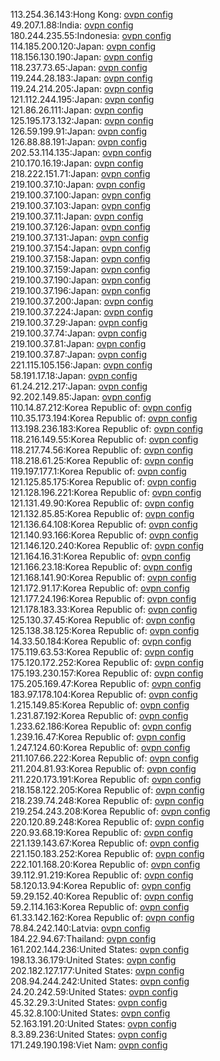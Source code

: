 113.254.36.143:Hong Kong: [ovpn config](vpn/113_254_36_143.ovpn)  
49.207.1.88:India: [ovpn config](vpn/49_207_1_88.ovpn)  
180.244.235.55:Indonesia: [ovpn config](vpn/180_244_235_55.ovpn)  
114.185.200.120:Japan: [ovpn config](vpn/114_185_200_120.ovpn)  
118.156.130.190:Japan: [ovpn config](vpn/118_156_130_190.ovpn)  
118.237.73.65:Japan: [ovpn config](vpn/118_237_73_65.ovpn)  
119.244.28.183:Japan: [ovpn config](vpn/119_244_28_183.ovpn)  
119.24.214.205:Japan: [ovpn config](vpn/119_24_214_205.ovpn)  
121.112.244.195:Japan: [ovpn config](vpn/121_112_244_195.ovpn)  
121.86.26.111:Japan: [ovpn config](vpn/121_86_26_111.ovpn)  
125.195.173.132:Japan: [ovpn config](vpn/125_195_173_132.ovpn)  
126.59.199.91:Japan: [ovpn config](vpn/126_59_199_91.ovpn)  
126.88.88.191:Japan: [ovpn config](vpn/126_88_88_191.ovpn)  
202.53.114.135:Japan: [ovpn config](vpn/202_53_114_135.ovpn)  
210.170.16.19:Japan: [ovpn config](vpn/210_170_16_19.ovpn)  
218.222.151.71:Japan: [ovpn config](vpn/218_222_151_71.ovpn)  
219.100.37.10:Japan: [ovpn config](vpn/219_100_37_10.ovpn)  
219.100.37.100:Japan: [ovpn config](vpn/219_100_37_100.ovpn)  
219.100.37.103:Japan: [ovpn config](vpn/219_100_37_103.ovpn)  
219.100.37.11:Japan: [ovpn config](vpn/219_100_37_11.ovpn)  
219.100.37.126:Japan: [ovpn config](vpn/219_100_37_126.ovpn)  
219.100.37.131:Japan: [ovpn config](vpn/219_100_37_131.ovpn)  
219.100.37.154:Japan: [ovpn config](vpn/219_100_37_154.ovpn)  
219.100.37.158:Japan: [ovpn config](vpn/219_100_37_158.ovpn)  
219.100.37.159:Japan: [ovpn config](vpn/219_100_37_159.ovpn)  
219.100.37.190:Japan: [ovpn config](vpn/219_100_37_190.ovpn)  
219.100.37.196:Japan: [ovpn config](vpn/219_100_37_196.ovpn)  
219.100.37.200:Japan: [ovpn config](vpn/219_100_37_200.ovpn)  
219.100.37.224:Japan: [ovpn config](vpn/219_100_37_224.ovpn)  
219.100.37.29:Japan: [ovpn config](vpn/219_100_37_29.ovpn)  
219.100.37.74:Japan: [ovpn config](vpn/219_100_37_74.ovpn)  
219.100.37.81:Japan: [ovpn config](vpn/219_100_37_81.ovpn)  
219.100.37.87:Japan: [ovpn config](vpn/219_100_37_87.ovpn)  
221.115.105.156:Japan: [ovpn config](vpn/221_115_105_156.ovpn)  
58.191.17.18:Japan: [ovpn config](vpn/58_191_17_18.ovpn)  
61.24.212.217:Japan: [ovpn config](vpn/61_24_212_217.ovpn)  
92.202.149.85:Japan: [ovpn config](vpn/92_202_149_85.ovpn)  
110.14.87.212:Korea Republic of: [ovpn config](vpn/110_14_87_212.ovpn)  
110.35.173.194:Korea Republic of: [ovpn config](vpn/110_35_173_194.ovpn)  
113.198.236.183:Korea Republic of: [ovpn config](vpn/113_198_236_183.ovpn)  
118.216.149.55:Korea Republic of: [ovpn config](vpn/118_216_149_55.ovpn)  
118.217.74.56:Korea Republic of: [ovpn config](vpn/118_217_74_56.ovpn)  
118.218.61.25:Korea Republic of: [ovpn config](vpn/118_218_61_25.ovpn)  
119.197.177.1:Korea Republic of: [ovpn config](vpn/119_197_177_1.ovpn)  
121.125.85.175:Korea Republic of: [ovpn config](vpn/121_125_85_175.ovpn)  
121.128.196.221:Korea Republic of: [ovpn config](vpn/121_128_196_221.ovpn)  
121.131.49.90:Korea Republic of: [ovpn config](vpn/121_131_49_90.ovpn)  
121.132.85.85:Korea Republic of: [ovpn config](vpn/121_132_85_85.ovpn)  
121.136.64.108:Korea Republic of: [ovpn config](vpn/121_136_64_108.ovpn)  
121.140.93.166:Korea Republic of: [ovpn config](vpn/121_140_93_166.ovpn)  
121.146.120.240:Korea Republic of: [ovpn config](vpn/121_146_120_240.ovpn)  
121.164.16.31:Korea Republic of: [ovpn config](vpn/121_164_16_31.ovpn)  
121.166.23.18:Korea Republic of: [ovpn config](vpn/121_166_23_18.ovpn)  
121.168.141.90:Korea Republic of: [ovpn config](vpn/121_168_141_90.ovpn)  
121.172.91.17:Korea Republic of: [ovpn config](vpn/121_172_91_17.ovpn)  
121.177.24.196:Korea Republic of: [ovpn config](vpn/121_177_24_196.ovpn)  
121.178.183.33:Korea Republic of: [ovpn config](vpn/121_178_183_33.ovpn)  
125.130.37.45:Korea Republic of: [ovpn config](vpn/125_130_37_45.ovpn)  
125.138.38.125:Korea Republic of: [ovpn config](vpn/125_138_38_125.ovpn)  
14.33.50.184:Korea Republic of: [ovpn config](vpn/14_33_50_184.ovpn)  
175.119.63.53:Korea Republic of: [ovpn config](vpn/175_119_63_53.ovpn)  
175.120.172.252:Korea Republic of: [ovpn config](vpn/175_120_172_252.ovpn)  
175.193.230.157:Korea Republic of: [ovpn config](vpn/175_193_230_157.ovpn)  
175.205.169.47:Korea Republic of: [ovpn config](vpn/175_205_169_47.ovpn)  
183.97.178.104:Korea Republic of: [ovpn config](vpn/183_97_178_104.ovpn)  
1.215.149.85:Korea Republic of: [ovpn config](vpn/1_215_149_85.ovpn)  
1.231.87.192:Korea Republic of: [ovpn config](vpn/1_231_87_192.ovpn)  
1.233.62.186:Korea Republic of: [ovpn config](vpn/1_233_62_186.ovpn)  
1.239.16.47:Korea Republic of: [ovpn config](vpn/1_239_16_47.ovpn)  
1.247.124.60:Korea Republic of: [ovpn config](vpn/1_247_124_60.ovpn)  
211.107.66.222:Korea Republic of: [ovpn config](vpn/211_107_66_222.ovpn)  
211.204.81.93:Korea Republic of: [ovpn config](vpn/211_204_81_93.ovpn)  
211.220.173.191:Korea Republic of: [ovpn config](vpn/211_220_173_191.ovpn)  
218.158.122.205:Korea Republic of: [ovpn config](vpn/218_158_122_205.ovpn)  
218.239.74.248:Korea Republic of: [ovpn config](vpn/218_239_74_248.ovpn)  
219.254.243.208:Korea Republic of: [ovpn config](vpn/219_254_243_208.ovpn)  
220.120.89.248:Korea Republic of: [ovpn config](vpn/220_120_89_248.ovpn)  
220.93.68.19:Korea Republic of: [ovpn config](vpn/220_93_68_19.ovpn)  
221.139.143.67:Korea Republic of: [ovpn config](vpn/221_139_143_67.ovpn)  
221.150.183.252:Korea Republic of: [ovpn config](vpn/221_150_183_252.ovpn)  
222.101.168.20:Korea Republic of: [ovpn config](vpn/222_101_168_20.ovpn)  
39.112.91.219:Korea Republic of: [ovpn config](vpn/39_112_91_219.ovpn)  
58.120.13.94:Korea Republic of: [ovpn config](vpn/58_120_13_94.ovpn)  
59.29.152.40:Korea Republic of: [ovpn config](vpn/59_29_152_40.ovpn)  
59.2.114.163:Korea Republic of: [ovpn config](vpn/59_2_114_163.ovpn)  
61.33.142.162:Korea Republic of: [ovpn config](vpn/61_33_142_162.ovpn)  
78.84.242.140:Latvia: [ovpn config](vpn/78_84_242_140.ovpn)  
184.22.94.67:Thailand: [ovpn config](vpn/184_22_94_67.ovpn)  
161.202.144.236:United States: [ovpn config](vpn/161_202_144_236.ovpn)  
198.13.36.179:United States: [ovpn config](vpn/198_13_36_179.ovpn)  
202.182.127.177:United States: [ovpn config](vpn/202_182_127_177.ovpn)  
208.94.244.242:United States: [ovpn config](vpn/208_94_244_242.ovpn)  
24.20.242.59:United States: [ovpn config](vpn/24_20_242_59.ovpn)  
45.32.29.3:United States: [ovpn config](vpn/45_32_29_3.ovpn)  
45.32.8.100:United States: [ovpn config](vpn/45_32_8_100.ovpn)  
52.163.191.20:United States: [ovpn config](vpn/52_163_191_20.ovpn)  
8.3.89.236:United States: [ovpn config](vpn/8_3_89_236.ovpn)  
171.249.190.198:Viet Nam: [ovpn config](vpn/171_249_190_198.ovpn)  
